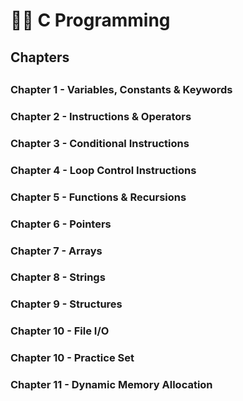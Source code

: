 <html>
<head></head>
<body>
<h1>👨‍💻 C Programming</h1>
<h2>Chapters<h2>
<h3>Chapter 1 - Variables, Constants & Keywords<h3>
<h3>Chapter 2 - Instructions & Operators<h3>
<h3>Chapter 3 - Conditional Instructions<h3>
<h3>Chapter 4 - Loop Control Instructions<h3>
<h3>Chapter 5 - Functions & Recursions<h3>
<h3>Chapter 6 - Pointers<h3>
<h3>Chapter 7 - Arrays<h3>
<h3>Chapter 8 - Strings<h3>
<h3>Chapter 9 - Structures<h3>
<h3>Chapter 10 - File I/O<h3>
<h3>Chapter 10 - Practice Set<h3>
<h3>Chapter 11 - Dynamic Memory Allocation</h3>

</html>